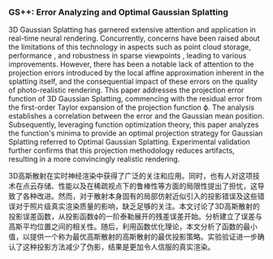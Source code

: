 ### GS++: Error Analyzing and Optimal Gaussian Splatting

3D Gaussian Splatting has garnered extensive attention and application in real-time neural rendering. Concurrently, concerns have been raised about the limitations of this technology in aspects such as point cloud storage, performance , and robustness in sparse viewpoints , leading to various improvements. However, there has been a notable lack of attention to the projection errors introduced by the local affine approximation inherent in the splatting itself, and the consequential impact of these errors on the quality of photo-realistic rendering. This paper addresses the projection error function of 3D Gaussian Splatting, commencing with the residual error from the first-order Taylor expansion of the projection function ϕ. The analysis establishes a correlation between the error and the Gaussian mean position. Subsequently, leveraging function optimization theory, this paper analyzes the function's minima to provide an optimal projection strategy for Gaussian Splatting referred to Optimal Gaussian Splatting. Experimental validation further confirms that this projection methodology reduces artifacts, resulting in a more convincingly realistic rendering.

3D高斯散射在实时神经渲染中获得了广泛的关注和应用。同时，也有人对这项技术在点云存储、性能以及在稀疏视点下的鲁棒性等方面的局限性提出了担忧，这导致了各种改进。然而，对于散射本身固有的局部仿射近似引入的投影错误及这些错误对于照片级真实渲染质量的影响，缺乏足够的关注。本文讨论了3D高斯散射的投影误差函数，从投影函数ϕ的一阶泰勒展开的残差误差开始。分析建立了误差与高斯平均位置之间的相关性。随后，利用函数优化理论，本文分析了函数的最小值，以提供一个称为最优高斯散射的高斯散射的最优投影策略。实验验证进一步确认了这种投影方法减少了伪影，结果是更加令人信服的真实渲染。
